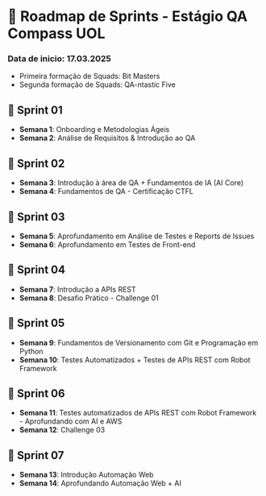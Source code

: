 # 📅 Roadmap de Sprints - Estágio QA Compass UOL

### Data de inicio: 17.03.2025

- Primeira formação de Squads: Bit Masters
- Segunda formação de Squads: QA-ntastic Five

## 🚀 Sprint 01
- **Semana 1**: Onboarding e Metodologias Ágeis  
- **Semana 2**: Análise de Requisitos & Introdução ao QA

## 🚀 Sprint 02
- **Semana 3**: Introdução à área de QA + Fundamentos de IA (AI Core)  
- **Semana 4**: Fundamentos de QA - Certificação CTFL

## 🚀 Sprint 03
- **Semana 5**: Aprofundamento em Análise de Testes e Reports de Issues  
- **Semana 6**: Aprofundamento em Testes de Front-end

## 🚀 Sprint 04
- **Semana 7**: Introdução a APIs REST  
- **Semana 8**: Desafio Prático - Challenge 01

## 🚀 Sprint 05
- **Semana 9**: Fundamentos de Versionamento com Git e Programação em Python  
- **Semana 10**: Testes Automatizados + Testes de APIs REST com Robot Framework

## 🚀 Sprint 06
- **Semana 11**: Testes automatizados de APIs REST com Robot Framework - Aprofundando com AI e AWS
- **Semana 12**: Challenge 03

## 🚀 Sprint 07
- **Semana 13**: Introdução Automação Web
- **Semana 14**: Aprofundando Automação Web + AI





